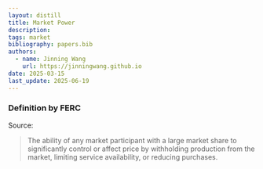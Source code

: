 ```yaml
---
layout: distill
title: Market Power
description:
tags: market
bibliography: papers.bib
authors:
  - name: Jinning Wang
    url: https://jinningwang.github.io
date: 2025-03-15
last_update: 2025-06-19
---
```


### Definition by FERC

Source: <d-cite key="ferc2020glossary"></d-cite>

> The ability of any market participant with a large market share to significantly control or affect price by withholding production from the market, limiting service availability, or reducing purchases.
